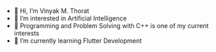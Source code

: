 - 👋 Hi, I’m Vinyak M. Thorat
- 👀 I’m interested in Artificial Intelligence
- 🧡 Programming and Problem Solving with C++ is one of my current interests
- 🌱 I’m currently learning Flutter Development

<!---
VinayakThorat21/VinayakThorat21 is a ✨ special ✨ repository because its `README.md` (this file) appears on your GitHub profile.
You can click the Preview link to take a look at your changes.
- 💞️ I’m looking to collaborate on ...
- 📫 How to reach me ...
--->
